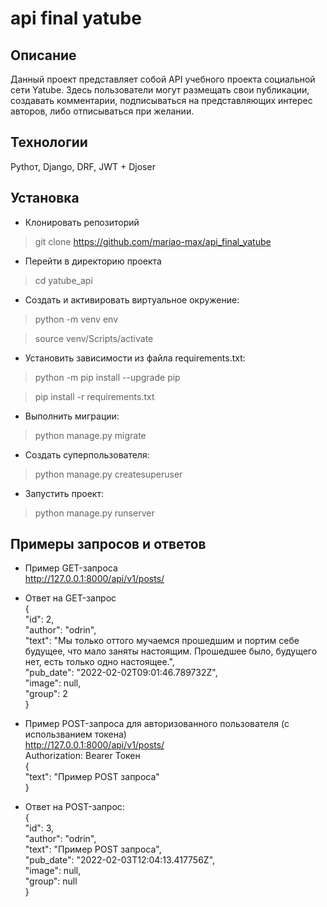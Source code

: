 #  api final yatube

## Описание
Данный проект представляет собой API учебного проекта социальной сети Yatube. Здесь пользователи могут размещать свои публикации, создавать комментарии, подписываться на представляющих интерес авторов, либо отписываться при желании.

## Технологии
Pythoт, Django, DRF, JWT + Djoser

## Установка

* Клонировать репозиторий

 > git clone https://github.com/mariao-max/api_final_yatube <br/>

* Перейти в директорию проекта

> cd yatube_api 

* Cоздать и активировать виртуальное окружение:

> python -m venv env

> source venv/Scripts/activate

* Установить зависимости из файла requirements.txt:

> python -m pip install --upgrade pip

> pip install -r requirements.txt

* Выполнить миграции:

> python manage.py migrate

* Создать суперпользователя:

> python manage.py createsuperuser

* Запустить проект:

> python manage.py runserver

## Примеры запросов и ответов
* Пример GET-запроса <br/>
http://127.0.0.1:8000/api/v1/posts/
* Ответ на GET-запрос <br/>
{ <br/>
        "id": 2, <br/>
        "author": "odrin", <br/>
        "text": "Мы только оттого мучаемся прошедшим и портим себе будущее, что мало заняты настоящим. Прошедшее было, будущего нет, есть только одно настоящее.", <br/>
        "pub_date": "2022-02-02T09:01:46.789732Z", <br/>
        "image": null, <br/>
        "group": 2 <br/>
 } <br/>

* Пример POST-запроса для авторизованного пользователя (с использванием токена) <br/>
http://127.0.0.1:8000/api/v1/posts/ <br/>
Authorization: Bearer Токен <br/>
{ <br/>
    "text": "Пример POST запроса" <br/>
} <br/>
* Ответ на POST-запрос: <br/>
{ <br/>
    "id": 3, <br/>
    "author": "odrin", <br/>
    "text": "Пример POST запроса", <br/>
    "pub_date": "2022-02-03T12:04:13.417756Z", <br/>
    "image": null, <br/>
    "group": null <br/>
} <br/>

